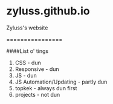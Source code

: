 zyluss.github.io
================

Zyluss's website

================

####List o' tings

1. CSS - dun
2. Responsive - dun 
3. JS - dun 
4. JS Automation/Updating - partly dun
5. topkek - always dun first
6. projects - not dun
